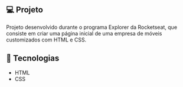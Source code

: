 

## 💻 Projeto

Projeto desenvolvido durante o programa Explorer da Rocketseat, que consiste em criar uma página inicial de uma empresa de móveis customizados com HTML e CSS.

## 🚀 Tecnologias

<ul>
  <li>HTML</li>
  <li>CSS</li>
</ul>
